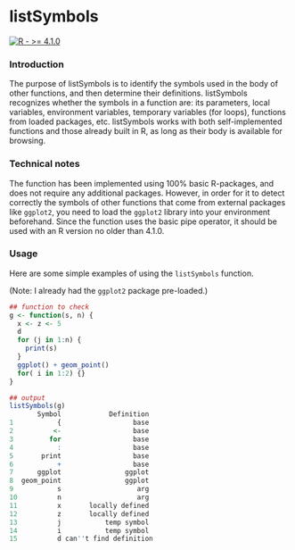 # listSymbols

[![R - >= 4.1.0](https://img.shields.io/badge/R->=_4.1.0-2ea44f?logo=r&logoColor=white)](https://cran.r-project.org/bin/windows/base/old/)

### Introduction

The purpose of listSymbols is to identify the symbols used in the body of other functions, and then determine their definitions. 
listSymbols recognizes whether the symbols in a function are: its parameters, local variables, environment variables, temporary variables (for loops), functions from loaded packages, etc.
listSymbols works with both self-implemented functions and those already built in R, as long as their body is available for browsing.

### Technical notes

The function has been implemented using 100% basic R-packages, and does not require any additional packages. 
However, in order for it to detect correctly the symbols of other functions that come from external packages like `ggplot2`, you need to load the `ggplot2` library into your environment beforehand. 
Since the function uses the basic pipe operator, it should be used with an R version no older than 4.1.0.

### Usage

Here are some simple examples of using the `listSymbols` function.

(Note: I already had the `ggplot2` package pre-loaded.)

```r
## function to check
g <- function(s, n) {
  x <- z <- 5
  d
  for (j in 1:n) {
    print(s)
  }
  ggplot() + geom_point()
  for( i in 1:2) {} 
}

## output
listSymbols(g)
       Symbol            Definition
1           {                  base
2          <-                  base
3         for                  base
4           :                  base
5       print                  base
6           +                  base
7      ggplot                ggplot
8  geom_point                ggplot
9           s                   arg
10          n                   arg
11          x       locally defined
12          z       locally defined
13          j           temp symbol
14          i           temp symbol
15          d can''t find definition
```
